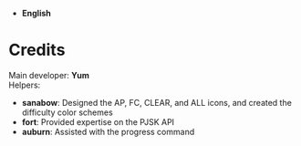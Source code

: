 - **English**

# **Credits**
Main developer: **Yum**  
Helpers:  
- **sanabow**: Designed the AP, FC, CLEAR, and ALL icons, and created the difficulty color schemes  
- **fort**: Provided expertise on the PJSK API  
- **auburn**: Assisted with the progress command  
